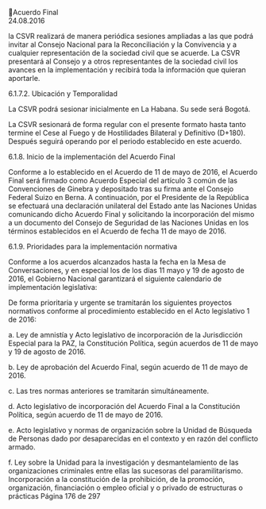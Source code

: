 Acuerdo Final  
24.08.2016  

la CSVR realizará de manera periódica sesiones ampliadas a las que podrá invitar al Consejo Nacional para 
la Reconciliación y la Convivencia y a cualquier representación de la sociedad civil que se acuerde. La CSVR 
presentará al Consejo y a otros representantes de la sociedad civil los avances en la implementación y 
recibirá toda la información que quieran aportarle. 
 
6.1.7.2. Ubicación y Temporalidad 
 
La CSVR podrá sesionar inicialmente en La Habana. Su sede será Bogotá.  
 
La CSVR sesionará de forma regular con el presente formato hasta tanto termine el Cese al Fuego y de 
Hostilidades Bilateral y Definitivo (D+180). Después seguirá operando por el periodo establecido en este 
acuerdo.  
 
6.1.8. Inicio de la implementación del Acuerdo Final 
 
Conforme a lo establecido en el Acuerdo de 11 de mayo de 2016, el Acuerdo Final será firmado como 
Acuerdo Especial del artículo 3 común de las Convenciones de Ginebra y depositado tras su firma ante el 
Consejo  Federal  Suizo  en  Berna.  A  continuación,  por  el  Presidente  de  la  República  se  efectuará  una 
declaración unilateral del Estado ante las Naciones Unidas comunicando dicho Acuerdo Final y solicitando 
la  incorporación  del  mismo  a  un  documento  del  Consejo  de  Seguridad  de  las  Naciones  Unidas  en  los 
términos establecidos en el Acuerdo de fecha 11 de mayo de 2016. 
 
6.1.9. Prioridades para la implementación normativa 
 
Conforme a los acuerdos alcanzados hasta la fecha en la Mesa de Conversaciones, y en especial los de los 
días  11  mayo  y  19  de  agosto  de  2016,  el  Gobierno  Nacional  garantizará  el  siguiente  calendario  de 
implementación legislativa:   
 
De  forma  prioritaria  y  urgente  se  tramitarán  los  siguientes  proyectos  normativos  conforme  al 
procedimiento establecido en el Acto legislativo 1 de 2016: 
 
a.    Ley  de  amnistía  y  Acto  legislativo  de  incorporación  de  la  Jurisdicción  Especial  para  la  PAZ,  la 
Constitución Política, según acuerdos de 11 de mayo y 19 de agosto de 2016. 
 
b.    Ley de aprobación del Acuerdo Final, según acuerdo de 11 de mayo de 2016. 
 
c.    Las tres normas anteriores se tramitarán simultáneamente. 
 
d.    Acto legislativo de incorporación del Acuerdo Final a la Constitución Política, según acuerdo de 11 
de mayo de 2016. 
 
e.    Acto  legislativo  y  normas  de  organización  sobre  la  Unidad  de  Búsqueda  de  Personas  dado  por 
desaparecidas en el contexto y en razón del conflicto armado. 
 
f.    Ley sobre la Unidad para la investigación y desmantelamiento de las organizaciones criminales 
entre ellas las sucesoras del paramilitarismo. Incorporación a la constitución de la prohibición, de 
la promoción, organización, financiación o empleo oficial y o privado de estructuras o prácticas 
Página 176 de 297 
 

